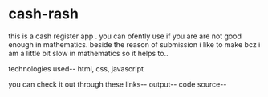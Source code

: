 # cash-rash
 
this is a cash register app . you can ofently use if you are 
are not good enough in mathematics. beside the reason of submission i like to 
make bcz i am a little bit slow in mathematics so it helps to..

technologies used-- html, css, javascript

you can check it out through these links--
output--
code source--